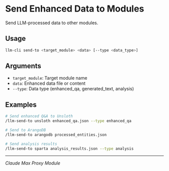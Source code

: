# Send Enhanced Data to Modules

Send LLM-processed data to other modules.

## Usage

```bash
llm-cli send-to <target_module> <data> [--type <data_type>]
```

## Arguments

- `target_module`: Target module name
- `data`: Enhanced data file or content
- `--type`: Data type (enhanced_qa, generated_text, analysis)

## Examples

```bash
# Send enhanced Q&A to Unsloth
/llm-send-to unsloth enhanced_qa.json --type enhanced_qa

# Send to ArangoDB
/llm-send-to arangodb processed_entities.json

# Send analysis results
/llm-send-to sparta analysis_results.json --type analysis
```

---
*Claude Max Proxy Module*
